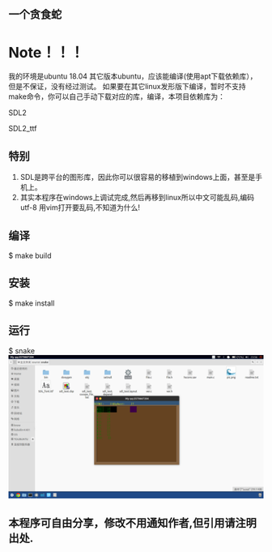 ## 一个贪食蛇

# Note！！！
  我的环境是ubuntu 18.04 其它版本ubuntu，应该能编译(使用apt下载依赖库），但是不保证，没有经过测试。 
如果要在其它linux发形版下编译，暂时不支持make命令，你可以自己手动下载对应的库，编译，本项目依赖库为：

SDL2

SDL2_ttf
## 特别
1. SDL是跨平台的图形库，因此你可以很容易的移植到windows上面，甚至是手机上。
2. 其实本程序在windows上调试完成,然后再移到linux所以中文可能乱码,编码 utf-8 用vim打开要乱码,不知道为什么!

## 编译
$ make build
## 安装
$ make install
## 运行
$ snake
![](prtsc.png)



## 本程序可自由分享，修改不用通知作者,但引用请注明出处. 
